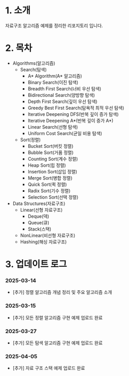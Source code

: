 # 1. 소개
 자료구조 알고리즘 예제를 정리한 리포지토리 입니다.

# 2. 목차
- Algorithms(알고리즘)
    - Search(탐색)
        - A* Algorithm(A* 알고리즘)
        - Binary Search(이진 탐색)
        - Breadth First Search(너비 우선 탐색)
        - Bidirectional Search(양방향 탐색)
        - Depth First Search(깊이 우선 탐색)
        - Greedy Best First Search(탐욕적 최적 우선 탐색)
        - Iterative Deepening DFS(반복 깊이 증가 탐색)
        - Iterative Deepening A*(반복 깊이 증가 A*)
        - Linear Search(선형 탐색)
        - Uniform Cost Search(균일 비용 탐색)
    - Sort(정렬)
        - Bucket Sort(버킷 정렬)
        - Bubble Sort(거품 정렬)
        - Counting Sort(계수 정렬)
        - Heap Sort(힙 정렬)
        - Insertion Sort(삽입 정렬)
        - Merge Sort(병합 정렬)
        - Quick Sort(퀵 정렬)
        - Radix Sort(기수 정렬)
        - Selection Sort(선택 정렬)
- Data Structures(자료구조)
    - Linear(선형 자료구조)
        - Deque(덱)
        - Queue(큐)
        - Stack(스택)
    - NonLinear(비선형 자료구조)
    - Hashing(해싱 자료구조)

# 3. 업데이트 로그

### 2025-03-14
- [추가] 정렬 알고리즘 개념 정리 및 주요 알고리즘 소개

### 2025-03-15
- [추가] 모든 정렬 알고리즘 구현 예제 업로드 완료

### 2025-03-27
- [추가] 모든 탐색 알고리즘 구현 예제 업로드 완료

### 2025-04-05
- [추가] 자료 구조 스택 예제 업로드 완료
